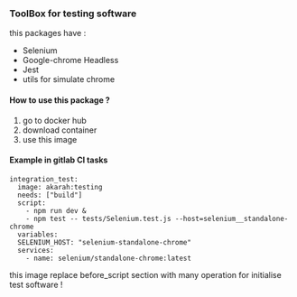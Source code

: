 ### ToolBox for testing software

this packages have : 
- Selenium
- Google-chrome Headless
- Jest
- utils for simulate chrome


#### How to use this package ?

1. go to docker hub
2. download container
3. use this image

#### Example in gitlab CI tasks
    integration_test:
      image: akarah:testing
      needs: ["build"]
      script:
        - npm run dev &
        - npm test -- tests/Selenium.test.js --host=selenium__standalone-chrome
      variables:
      SELENIUM_HOST: "selenium-standalone-chrome"
      services:
        - name: selenium/standalone-chrome:latest


this image replace before_script section with many operation for initialise test software !

